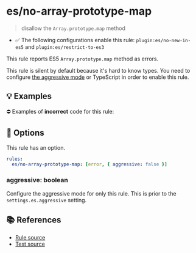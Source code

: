 # es/no-array-prototype-map
> disallow the `Array.prototype.map` method

- ✅ The following configurations enable this rule: `plugin:es/no-new-in-es5` and `plugin:es/restrict-to-es3`

This rule reports ES5 `Array.prototype.map` method as errors.

This rule is silent by default because it's hard to know types. You need to configure [the aggressive mode](../#the-aggressive-mode) or TypeScript in order to enable this rule.

## 💡 Examples

⛔ Examples of **incorrect** code for this rule:

<eslint-playground type="bad" code="/*eslint es/no-array-prototype-map: [error, { aggressive: true }] */
foo.map(e => 2 * e)
" />

## 🔧 Options

This rule has an option.

```yml
rules:
  es/no-array-prototype-map: [error, { aggressive: false }]
```

### aggressive: boolean

Configure the aggressive mode for only this rule.
This is prior to the `settings.es.aggressive` setting.

## 📚 References

- [Rule source](https://github.com/mysticatea/eslint-plugin-es/blob/v4.1.0/lib/rules/no-array-prototype-map.js)
- [Test source](https://github.com/mysticatea/eslint-plugin-es/blob/v4.1.0/tests/lib/rules/no-array-prototype-map.js)

